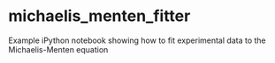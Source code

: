 # michaelis_menten_fitter
Example iPython notebook showing how to fit experimental data to the Michaelis-Menten equation

